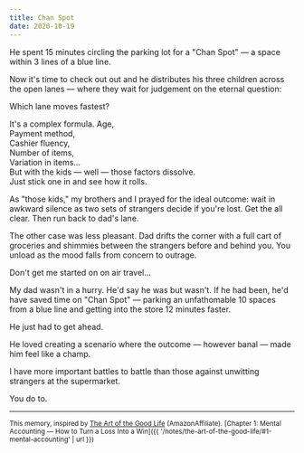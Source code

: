 ```yaml
---
title: Chan Spot
date: 2020-10-19
---
```


He spent 15 minutes circling the parking lot for a "Chan Spot" — a space within 3 lines of a blue line.

Now it's time to check out out and he distributes his three children across the open lanes — where they wait for judgement on the eternal question:

Which lane moves fastest?

It's a complex formula.
Age,  
Payment method,  
Cashier fluency,  
Number of items,  
Variation in items…  
But with the kids — well — those factors dissolve.  
Just stick one in and see how it rolls.

As "those kids," my brothers and I prayed for the ideal outcome: wait in awkward silence as two sets of strangers decide if you're lost. Get the all clear. Then run back to dad's lane.

The other case was less pleasant. Dad drifts the corner with a full cart of groceries and shimmies between the strangers before and behind you. You unload as the mood falls from concern to outrage.

Don't get me started on on air travel…

My dad wasn't in a hurry.
He'd say he was but wasn't.
If he had been, he'd have saved time on "Chan Spot" — parking an unfathomable 10 spaces from a blue line and getting into the store 12 minutes faster.

He just had to get ahead.

He loved creating a scenario where the outcome — however banal — made him feel like a champ.

I have more important battles to battle than those against unwitting strangers at the supermarket.

You do to.

---

<small>This memory, inspired by [The Art of the Good Life](https://amzn.to/3keerys) (AmazonAffiliate).
[Chapter 1: Mental Accounting — How to Turn a Loss Into a Win]({{ '/notes/the-art-of-the-good-life/#1-mental-accounting' | url }})</small>
